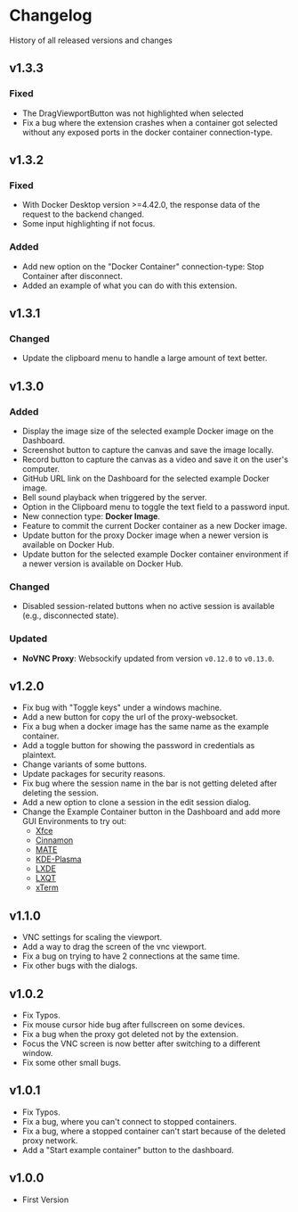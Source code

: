 # Changelog

History of all released versions and changes

## v1.3.3
### Fixed
- The DragViewportButton was not highlighted when selected
- Fix a bug where the extension crashes when a container got selected without any exposed ports in the docker container connection-type.

## v1.3.2
### Fixed
- With Docker Desktop version >=4.42.0, the response data of the request to the backend changed.
- Some input highlighting if not focus.

### Added
- Add new option on the "Docker Container" connection-type: Stop Container after disconnect.
- Added an example of what you can do with this extension.

## v1.3.1
### Changed
- Update the clipboard menu to handle a large amount of text better. 

## v1.3.0
### Added
- Display the image size of the selected example Docker image on the Dashboard.
- Screenshot button to capture the canvas and save the image locally.
- Record button to capture the canvas as a video and save it on the user's computer.
- GitHub URL link on the Dashboard for the selected example Docker image.
- Bell sound playback when triggered by the server.
- Option in the Clipboard menu to toggle the text field to a password input.
- New connection type: **Docker Image**.
- Feature to commit the current Docker container as a new Docker image.
- Update button for the proxy Docker image when a newer version is available on Docker Hub.
- Update button for the selected example Docker container environment if a newer version is available on Docker Hub.

### Changed
- Disabled session-related buttons when no active session is available (e.g., disconnected state).

### Updated
- **NoVNC Proxy**: Websockify updated from version `v0.12.0` to `v0.13.0`.


## v1.2.0
- Fix bug with "Toggle keys" under a windows machine.
- Add a new button for copy the url of the proxy-websocket.
- Fix a bug when a docker image has the same name as the example container.
- Add a toggle button for showing the password in credentials as plaintext.
- Change variants of some buttons.
- Update packages for security reasons.
- Fix bug where the session name in the bar is not getting deleted after deleting the session.
- Add a new option to clone a session in the edit session dialog.
- Change the Example Container button in the Dashboard and add more GUI Environments to try out:
    - [Xfce](https://github.com/pgmystery/docker-extension-vnc/tree/main/docker/vnc_ubuntu/xfce)
    - [Cinnamon](https://github.com/pgmystery/docker-extension-vnc/tree/main/docker/vnc_ubuntu/cinnamon)
    - [MATE](https://github.com/pgmystery/docker-extension-vnc/tree/main/docker/vnc_ubuntu/mate)
    - [KDE-Plasma](https://github.com/pgmystery/docker-extension-vnc/tree/main/docker/vnc_ubuntu/kde-plasma)
    - [LXDE](https://github.com/pgmystery/docker-extension-vnc/tree/main/docker/vnc_ubuntu/lxde)
    - [LXQT](https://github.com/pgmystery/docker-extension-vnc/tree/main/docker/vnc_ubuntu/lxqt)
    - [xTerm](https://github.com/pgmystery/docker-extension-vnc/tree/main/docker/vnc_ubuntu/xterm)

## v1.1.0
- VNC settings for scaling the viewport.
- Add a way to drag the screen of the vnc viewport.
- Fix a bug on trying to have 2 connections at the same time.
- Fix other bugs with the dialogs.

## v1.0.2
- Fix Typos.
- Fix mouse cursor hide bug after fullscreen on some devices.
- Fix a bug when the proxy got deleted not by the extension.
- Focus the VNC screen is now better after switching to a different window.
- Fix some other small bugs.

## v1.0.1
- Fix Typos.
- Fix a bug, where you can't connect to stopped containers.
- Fix a bug, where a stopped container can't start because of the deleted proxy network.
- Add a "Start example container" button to the dashboard.

## v1.0.0
- First Version
